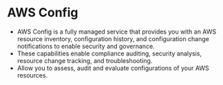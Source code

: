 # AWS Config
- AWS Config is a fully managed service that provides you with an AWS resource inventory, configuration history, and configuration change notifications to enable security and governance.
- These capabilities enable compliance auditing, security analysis, resource change tracking, and troubleshooting.
- Allow you to assess, audit and evaluate configurations of your AWS resources.